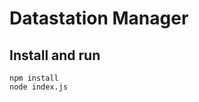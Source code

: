 Datastation Manager
===================

Install and run
---------------

```
npm install
node index.js
```
